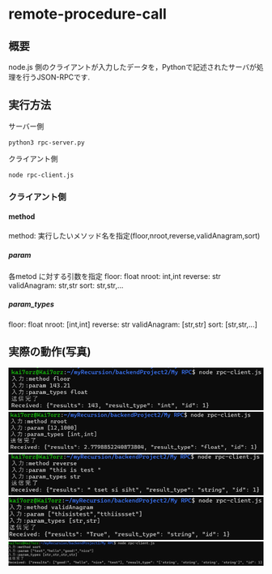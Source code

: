 # remote-procedure-call

## 概要
node.js 側のクライアントが入力したデータを，Pythonで記述されたサーバが処理を行うJSON-RPCです.

## 実行方法
サーバー側
```
python3 rpc-server.py
```
クライアント側
```
node rpc-client.js
```

### クライアント側

#### method
method: 実行したいメソッド名を指定(floor,nroot,reverse,validAnagram,sort)

##### param
各metod に対する引数を指定
floor: float
nroot: int,int
reverse: str
validAnagram: str,str
sort: str,str,...

##### param_types
floor: float
nroot: [int,int]
reverse: str
validAnagram: [str,str]
sort: [str,str,...]

## 実際の動作(写真)

![image](./img/result_floor.png)
![image](./img/result_nroot.png)
![image](./img/result_reverse.png)
![image](./img/result_validAnagram.png)
![image](./img/result_sort.png)
